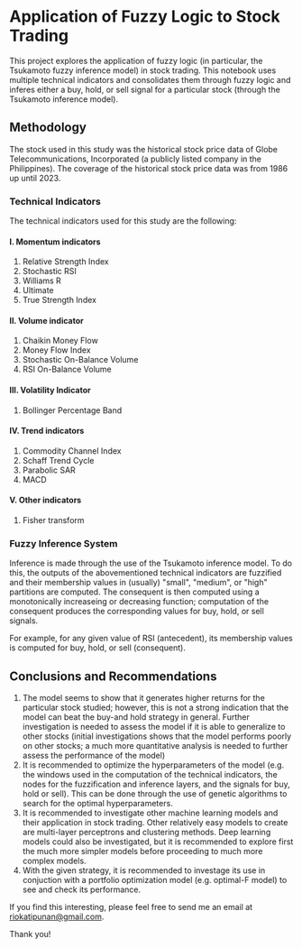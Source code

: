 # Application of Fuzzy Logic to Stock Trading

This project explores the application of fuzzy logic (in particular, the Tsukamoto fuzzy inference model) in stock trading. This notebook uses multiple technical indicators and consolidates them through fuzzy logic and inferes either a buy, hold, or sell signal for a particular stock (through the Tsukamoto inference model).

## Methodology

The stock used in this study was the historical stock price data of Globe Telecommunications, Incorporated (a publicly listed company in the Philippines). The coverage of the historical stock price data was from 1986 up until 2023.

### Technical Indicators

The technical indicators used for this study are the following:

#### I. Momentum indicators
1. Relative Strength Index
2. Stochastic RSI
3. Williams R
4. Ultimate
5. True Strength Index

#### II. Volume indicator

1. Chaikin Money Flow
2. Money Flow Index
3. Stochastic On-Balance Volume
4. RSI On-Balance Volume

#### III. Volatility Indicator

1. Bollinger Percentage Band

#### IV. Trend indicators

1. Commodity Channel Index
2. Schaff Trend Cycle
3. Parabolic SAR
4. MACD

#### V. Other indicators

1. Fisher transform

### Fuzzy Inference System

Inference is made through the use of the Tsukamoto inference model. To do this, the outputs of the abovementioned technical indicators are fuzzified and their membership values in (usually) "small", "medium", or "high" partitions are computed. The consequent is then computed using a monotonically increaseing or decreasing function; computation of the consequent produces the corresponding values for buy, hold, or sell signals. 

For example, for any given value of RSI (antecedent), its membership values is computed for buy, hold, or sell (consequent). 

## Conclusions and Recommendations
1. The model seems to show that it generates higher returns for the particular stock studied; however, this is not a strong indication that the model can beat the buy-and hold strategy in general. Further investigation is needed to assess the model if it is able to generalize to other stocks (initial investigations shows that the model performs poorly on other stocks; a much more quantitative analysis is needed to further assess the performance of the model)
2. It is recommended to optimize the hyperparameters of the model (e.g. the windows used in the computation of the technical indicators, the nodes for the fuzzification and inference layers, and the signals for buy, hold or sell). This can be done through the use of genetic algorithms to search for the optimal hyperparameters. 
3. It is recommended to investigate other machine learning models and their application in stock trading. Other relatively easy models to create are multi-layer perceptrons and clustering methods. Deep learning models could also be investigated, but it is recommended to explore first the much more simpler models before proceeding to much more complex models.
4. With the given strategy, it is recommended to investage its use in conjuction with a portfolio optimization model (e.g. optimal-F model) to see and check its performance.

If you find this interesting, please feel free to send me an email at riokatipunan@gmail.com.

Thank you!
